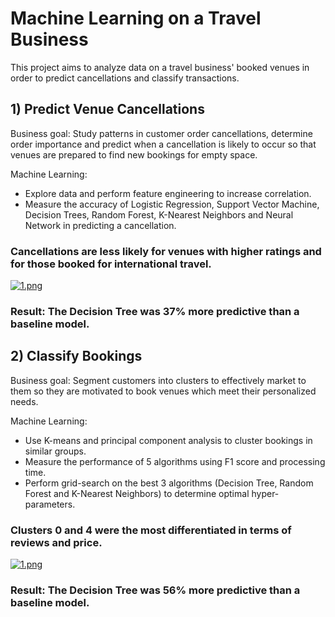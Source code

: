# Machine Learning on a Travel Business
This project aims to analyze data on a travel business' booked venues in order to predict cancellations and classify transactions. 

## 1) Predict Venue Cancellations
Business goal: Study patterns in customer order cancellations, determine order importance and predict when a cancellation is likely to occur so that venues are prepared to find new bookings for empty space.

Machine Learning: 
- Explore data and perform feature engineering to increase correlation.
- Measure the accuracy of Logistic Regression, Support Vector Machine, Decision Trees, Random Forest, K-Nearest Neighbors and Neural Network in predicting a cancellation.

### Cancellations are less likely for venues with higher ratings and for those booked for international travel.
[![1.png](https://i.postimg.cc/d1yDRQ0W/1.png)](https://postimg.cc/47XJsgVt)

### Result: The Decision Tree was 37% more predictive than a baseline model.


## 2) Classify Bookings
Business goal: Segment customers into clusters to effectively market to them so they are motivated to book venues which meet their personalized needs.

Machine Learning: 
- Use K-means and principal component analysis to cluster bookings in similar groups.
- Measure the performance of 5 algorithms using F1 score and processing time. 
- Perform grid-search on the best 3 algorithms (Decision Tree, Random Forest and K-Nearest Neighbors) to determine optimal hyper-parameters.


### Clusters 0 and 4 were the most differentiated in terms of reviews and price.
[![1.png](https://i.postimg.cc/26HPWS1c/1.png)](https://postimg.cc/XGCHS3cd)

### Result: The Decision Tree was 56% more predictive than a baseline model.
